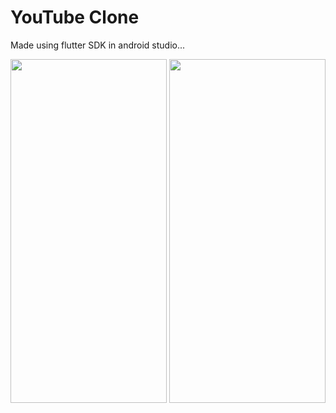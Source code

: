 # YouTube Clone 
Made using flutter SDK in android studio...

<img src="https://user-images.githubusercontent.com/99068054/224524945-56a0faec-a0f8-44dc-bafd-2d1cc69e69b2.png" width=250 height=550>

<img src="https://user-images.githubusercontent.com/99068054/224524948-1c1623bc-c99c-4f29-97a4-7759d3893de7.png" width=250 height=550>
